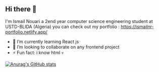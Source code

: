 ## Hi there 👋

I'm Ismail Nouari a 2end year computer science engineering student at USTD-BLIDA (Algeria) 
you can check out my  portfolio :  https://ismailnr-portfolio.netlify.app/ 

- 🌱 I’m currently learning React js 
- 👯 I’m looking to collaborate on any frontend project
- ⚡ Fun fact: i know  html 💀

[![Anurag's GitHub stats](https://github-readme-stats.vercel.app/api?username=nouaridev)](https://github.com/anuraghazra/github-readme-stats)
